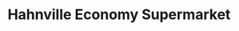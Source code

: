 ---
title: "Hahnville Economy Supermarket"
url: /hahnville/hahnville-economy-supermarket/
shop: supermarket
---